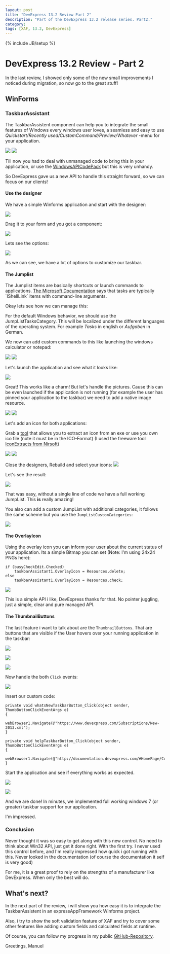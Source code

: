 ```yaml
---
layout: post
title: "DevExpress 13.2 Review Part 2"
description: "Part of the DevExpress 13.2 release series. Part2."
category: 
tags: [XAF, 13.2, DevExpress]
---
```

{% include JB/setup %}

# DevExpress 13.2 Review - Part 2 #

In the last review, I showed only some of the new small improvements I noticed during migration, so now go to the great stuff!

## WinForms ##

### TaskbarAssistant

The TaskbarAssistent component can help you to integrate the small features of Windows every windows user loves, a seamless and easy to use *Quickstart/Recently used/CustomCommand/Preview/Whatever* -menu for your application.

![](http://i.imgur.com/Z71xAuy.png)
![](http://i.imgur.com/O1cP3Ei.png)

Till now you had to deal with unmanaged code to bring this in your application, or use the [WindowsAPICodePack](http://archive.msdn.microsoft.com/WindowsAPICodePack) but this is very unhandy.

So DevExpress gave us a new API to handle this straight forward, so we can focus on our clients!

#### Use the designer ####

We have a simple Winforms application and start with the designer:

![](http://i.imgur.com/hjhRhyl.png)

Drag it to your form and you got a component:

![](http://i.imgur.com/uCPzjhA.png)

Lets see the options:

![](http://i.imgur.com/a5a8Dm8.png)

As we can see, we have a lot of options to customize our taskbar. 

#### The Jumplist ####

The Jumplist items are basically shortcuts or launch commands to applications. [The Microsoft Documentation](http://msdn.microsoft.com/en-us/library/windows/desktop/dd378460(v=vs.85).aspx#dests) says that tasks are typically `IShellLink` items with command-line arguments.

Okay lets see how we can manage this:

For the default Windows behavior, we should use the JumpListTasksCategory. This will be localized under the different languages of the operating system. For example *Tasks* in english or *Aufgaben* in German.

We now can add custom commands to this like launching the windows calculator or notepad:

![](http://i.imgur.com/sGBxn70.png)
![](http://i.imgur.com/WgIIK1J.png)

Let's launch the application and see what it looks like:

![](http://i.imgur.com/3KUxzCJ.png)

Great! This works like a charm! But let's handle the pictures. Cause this can be even launched if the application is not running (for example the user has pinned your application to the taskbar) we need to add a native image resource.

![](http://i.imgur.com/DFTPV6w.png)
![](http://i.imgur.com/3BhqrxZ.png)

Let's add an icon for both applications:

Grab a [tool](https://www.google.com/search?q=extract+icon+from+exe+&oq=extract+icon+from+exe+&aqs=chrome..69i57j69i59j0l4.4427j0j4&sourceid=chrome&espv=210&es_sm=122&ie=UTF-8) that allows you to extract an icon from an exe or use you own ico file (note it must be in the ICO-Format) (I used the freeware tool [IconExtracts from Nirsoft](http://www.nirsoft.net/))

![](http://i.imgur.com/9K48qyU.png)
![](http://i.imgur.com/JkUHJPo.png)

Close the designers, Rebuild and select your icons:
![](http://i.imgur.com/qxKQBF1.png)

Let's see the result:

![](http://i.imgur.com/Q3EK8Kk.png)

That was easy, without a single line of code we have a full working JumpList. This **is** really amazing!

You also can add a custom JumpList with additional categories, it follows the same scheme but you use the `JumpListCustomCategories`:

![](http://i.imgur.com/xe4taCQ.png)

#### The OverlayIcon ####

Using the overlay icon you can inform your user about the current status of your application. Its a simple Bitmap you can set (Note: I'm using 24x24 PNGs here):

    if (busyCheckEdit.Checked)
        taskbarAssistant1.OverlayIcon = Resources.delete;
    else
        taskbarAssistant1.OverlayIcon = Resources.check;

![](http://i.imgur.com/K2LU3uq.png)

This is a simple API i like, DevExpress thanks for that. No pointer juggling, just a simple, clear and pure managed API.


#### The ThumbnailButtons ####

The last feature i want to talk about are the `ThumbnailButtons`. That are buttons that are visible if the User hovers over your running application in the taskbar:

![](http://i.imgur.com/r8JLKST.png)

![](http://i.imgur.com/eAiESGb.png)

![](http://i.imgur.com/ADix3kn.png)

Now handle the both `Click` events:

![](http://i.imgur.com/tBz69d9.png)

Insert our custom code:

    private void whatsNewTaskbarButton_Click(object sender, ThumbButtonClickEventArgs e)
    {
        webBrowser1.Navigate(@"https://www.devexpress.com/Subscriptions/New-2013.xml");
    }

    private void helpTaskbarButton_Click(object sender, ThumbButtonClickEventArgs e)
    {
        webBrowser1.Navigate(@"http://documentation.devexpress.com/#HomePage/CustomDocument9453");
    }

Start the application and see if everything works as expected.

![](http://i.imgur.com/f3sqaL8.png)

![](http://i.imgur.com/W1BJ1d4.png)

And we are done! In minutes, we implemented full working windows 7 (or greater) taskbar support for our application.

I'm impressed.

### Conclusion ###

Never thought it was so easy to get along with this new control. No need to think about Win32 API, just get it done right. With the first try. I never used this control before, and I'm really impressed how quick i got running with this. Never looked in the documentation (of course the documentation it self is very good)

For me, it is a great proof to rely on the strengths of a manufacturer like DevExpress. When only the best will do.

## What's next? ##

In the next part of the review, i will show you how easy it is to integrate the TaskbarAssistent in an expressAppFramework Winforms project.

Also, i try to show the soft validation feature of XAF and try to cover some other features like adding custom fields and calculated fields at runtime.


Of course, you can follow my progress in my public [GitHub-Repository](https://github.com/biohazard999/DX13_2).

Greetings, Manuel